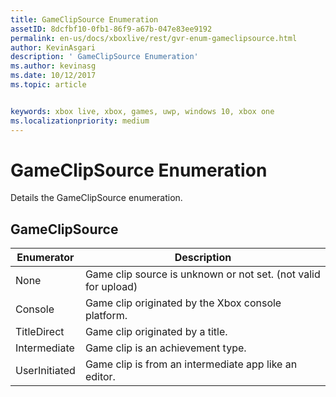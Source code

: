 ```yaml
---
title: GameClipSource Enumeration
assetID: 8dcfbf10-0fb1-86f9-a67b-047e83ee9192
permalink: en-us/docs/xboxlive/rest/gvr-enum-gameclipsource.html
author: KevinAsgari
description: ' GameClipSource Enumeration'
ms.author: kevinasg
ms.date: 10/12/2017
ms.topic: article


keywords: xbox live, xbox, games, uwp, windows 10, xbox one
ms.localizationpriority: medium
---
```



# GameClipSource Enumeration
Details the GameClipSource enumeration. 
<a id="ID4ET"></a>

 
## GameClipSource
 
| <b>Enumerator</b>| <b>Description</b>| 
| --- | --- | 
| None| Game clip source is unknown or not set. (not valid for upload)| 
| Console| Game clip originated by the Xbox console platform.| 
| TitleDirect| Game clip originated by a title.| 
| Intermediate | Game clip is an achievement type.| 
| UserInitiated | Game clip is from an intermediate app like an editor.| 
  